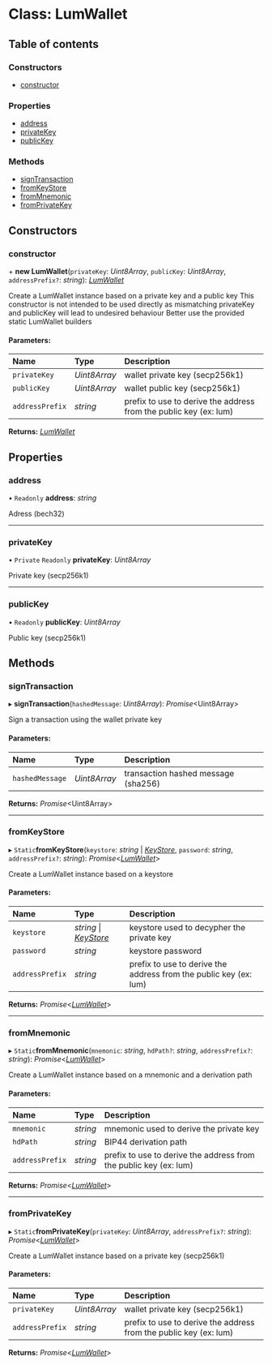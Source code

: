 # Class: LumWallet

## Table of contents

### Constructors

- [constructor](lumwallet.md#constructor)

### Properties

- [address](lumwallet.md#address)
- [privateKey](lumwallet.md#privatekey)
- [publicKey](lumwallet.md#publickey)

### Methods

- [signTransaction](lumwallet.md#signtransaction)
- [fromKeyStore](lumwallet.md#fromkeystore)
- [fromMnemonic](lumwallet.md#frommnemonic)
- [fromPrivateKey](lumwallet.md#fromprivatekey)

## Constructors

### constructor

\+ **new LumWallet**(`privateKey`: *Uint8Array*, `publicKey`: *Uint8Array*, `addressPrefix?`: *string*): [*LumWallet*](lumwallet.md)

Create a LumWallet instance based on a private key and a public key
This constructor is not intended to be used directly as mismatching privateKey and publicKey will lead
to undesired behaviour
Better use the provided static LumWallet builders

#### Parameters:

Name | Type | Description |
:------ | :------ | :------ |
`privateKey` | *Uint8Array* | wallet private key (secp256k1)   |
`publicKey` | *Uint8Array* | wallet public key (secp256k1)   |
`addressPrefix` | *string* | prefix to use to derive the address from the public key (ex: lum)    |

**Returns:** [*LumWallet*](lumwallet.md)

## Properties

### address

• `Readonly` **address**: *string*

Adress (bech32)

___

### privateKey

• `Private` `Readonly` **privateKey**: *Uint8Array*

Private key (secp256k1)

___

### publicKey

• `Readonly` **publicKey**: *Uint8Array*

Public key (secp256k1)

## Methods

### signTransaction

▸ **signTransaction**(`hashedMessage`: *Uint8Array*): *Promise*<Uint8Array\>

Sign a transaction using the wallet private key

#### Parameters:

Name | Type | Description |
:------ | :------ | :------ |
`hashedMessage` | *Uint8Array* | transaction hashed message (sha256)    |

**Returns:** *Promise*<Uint8Array\>

___

### fromKeyStore

▸ `Static`**fromKeyStore**(`keystore`: *string* \| [*KeyStore*](../interfaces/lumutils.keystore.md), `password`: *string*, `addressPrefix?`: *string*): *Promise*<[*LumWallet*](lumwallet.md)\>

Create a LumWallet instance based on a keystore

#### Parameters:

Name | Type | Description |
:------ | :------ | :------ |
`keystore` | *string* \| [*KeyStore*](../interfaces/lumutils.keystore.md) | keystore used to decypher the private key   |
`password` | *string* | keystore password   |
`addressPrefix` | *string* | prefix to use to derive the address from the public key (ex: lum)    |

**Returns:** *Promise*<[*LumWallet*](lumwallet.md)\>

___

### fromMnemonic

▸ `Static`**fromMnemonic**(`mnemonic`: *string*, `hdPath?`: *string*, `addressPrefix?`: *string*): *Promise*<[*LumWallet*](lumwallet.md)\>

Create a LumWallet instance based on a mnemonic and a derivation path

#### Parameters:

Name | Type | Description |
:------ | :------ | :------ |
`mnemonic` | *string* | mnemonic used to derive the private key   |
`hdPath` | *string* | BIP44 derivation path   |
`addressPrefix` | *string* | prefix to use to derive the address from the public key (ex: lum)    |

**Returns:** *Promise*<[*LumWallet*](lumwallet.md)\>

___

### fromPrivateKey

▸ `Static`**fromPrivateKey**(`privateKey`: *Uint8Array*, `addressPrefix?`: *string*): *Promise*<[*LumWallet*](lumwallet.md)\>

Create a LumWallet instance based on a private key (secp256k1)

#### Parameters:

Name | Type | Description |
:------ | :------ | :------ |
`privateKey` | *Uint8Array* | wallet private key (secp256k1)   |
`addressPrefix` | *string* | prefix to use to derive the address from the public key (ex: lum)    |

**Returns:** *Promise*<[*LumWallet*](lumwallet.md)\>
